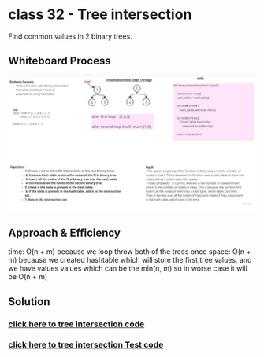 # class 32 - Tree intersection

Find common values in 2 binary trees.

## Whiteboard Process
<!-- Embedded whiteboard image -->
![whiteboard](../assest/treeintersection.jpg)

## Approach & Efficiency

time: O(n + m) because we loop throw both of the trees once
space: O(n + m) because we created hashtable which will store the first tree values, and we have values values which can be the min(n, m) so in worse case it will be O(n + m)

## Solution
### [click here to tree intersection code](./tree_intersection.py)
### [click here to tree intersection Test code](../tests/test_hash_intersection.py)